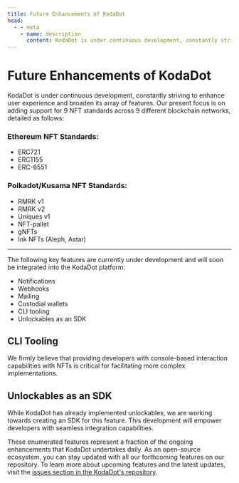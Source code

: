 ```yaml
---
title: Future Enhancements of KodaDot
head:
  - - meta
    - name: description
      content: KodaDot is under continuous development, constantly striving to enhance user experience... Learn what are the upcoming features!
---
```



# Future Enhancements of KodaDot

KodaDot is under continuous development, constantly striving to enhance user experience and broaden its array of features. Our present focus is on adding support for 9 NFT standards across 9 different blockchain networks, detailed as follows:

### Ethereum NFT Standards:
- ERC721
- ERC1155
- ERC-6551

### Polkadot/Kusama NFT Standards:
- RMRK v1
- RMRK v2
- Uniques v1
- NFT-pallet
- gNFTs
- Ink NFTs (Aleph, Astar)

---

The following key features are currently under development and will soon be integrated into the KodaDot platform:

- Notifications
- Webhooks
- Mailing
- Custodial wallets
- CLI tooling
- Unlockables as an SDK

## CLI Tooling

We firmly believe that providing developers with console-based interaction capabilities with NFTs is critical for facilitating more complex implementations.

## Unlockables as an SDK

While KodaDot has already implemented unlockables, we are working towards creating an SDK for this feature. This development will empower developers with seamless integration capabilities.

These enumerated features represent a fraction of the ongoing enhancements that KodaDot undertakes daily. As an open-source ecosystem, you can stay updated with all our forthcoming features on our repository. To learn more about upcoming features and the latest updates, visit the [issues section in the KodaDot's repository](https://github.com/kodadot/nft-gallery/issues).